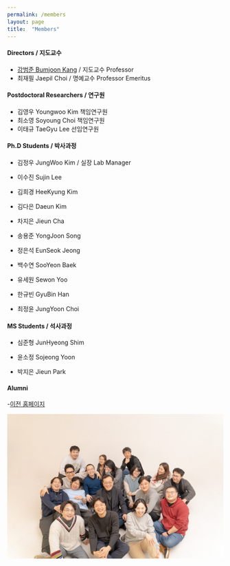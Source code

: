 ```yaml
---
permalink: /members
layout: page
title:  "Members"
---
```


#### Directors / 지도교수

- [강범준 Bumjoon Kang](/professor) / 지도교수 Professor
- 최재필 Jaepil Choi / 명예교수 Professor Emeritus

#### Postdoctoral Researchers / 연구원
- 김영우 Youngwoo Kim 책임연구원
- 최소영 Soyoung Choi 책임연구원
- 이태규 TaeGyu Lee 선임연구원

#### Ph.D Students / 박사과정
- 김정우 JungWoo Kim / 실장 Lab Manager
- 이수진 Sujin Lee

- 김희경 HeeKyung Kim
- 김다은 Daeun Kim
- 차지은 Jieun Cha
- 송용준 YongJoon Song
- 정은석 EunSeok Jeong
- 백수연 SooYeon Baek
- 유세원 Sewon Yoo
- 한규빈 GyuBin Han
- 최정윤 JungYoon Choi

#### MS Students / 석사과정
- 심준형 JunHyeong Shim
- 윤소정 Sojeong Yoon

- 박지은 Jieun Park
  
#### Alumni
-[이전 홈페이지](https://laus.snu.ac.kr/)

![x](../_img/posts/2023_gunsan.jpg)
